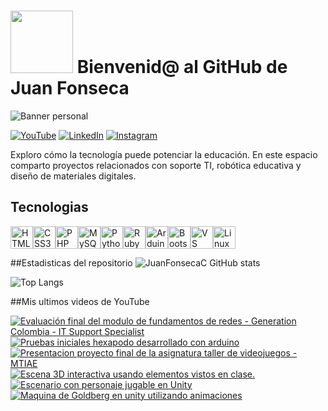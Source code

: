 # <img src="https://media0.giphy.com/media/v1.Y2lkPTc5MGI3NjExbTJ6ODduZ2gxcHlpNzlzdzRqYXRhZDY2eTA1OXFpazVjMXg4cnljaiZlcD12MV9pbnRlcm5hbF9naWZfYnlfaWQmY3Q9Zw/EZr27ZbJwmjE9PGyLN/giphy.gif" width="100"/> Bienvenid@ al GitHub de Juan Fonseca

![Banner personal]()

[![YouTube](https://img.shields.io/badge/YouTube-%23FF0000.svg?style=for-the-badge&logo=YouTube&logoColor=white)](https://www.youtube.com/@diegoc19) [![LinkedIn](https://img.shields.io/badge/linkedin-%230077B5.svg?style=for-the-badge&logo=linkedin&logoColor=white)](https://www.linkedin.com/in/diego-fonseca-c/) [![Instagram](https://img.shields.io/badge/Instagram-%23E4405F.svg?style=for-the-badge&logo=Instagram&logoColor=white)]()

Exploro cómo la tecnología puede potenciar la educación. En este espacio comparto proyectos relacionados con soporte TI, robótica educativa y diseño de materiales digitales.

## Tecnologias
<p align="left">
<a href="https://developer.mozilla.org/en-US/docs/Glossary/HTML5" target="_blank" rel="noreferrer"><img src="https://raw.githubusercontent.com/danielcranney/readme-generator/main/public/icons/skills/html5-colored.svg" alt="HTML5" title="HTML5" width="36" height="36" /></a><a href="https://www.w3.org/TR/CSS/#css" target="_blank" rel="noreferrer"><img src="https://raw.githubusercontent.com/danielcranney/readme-generator/main/public/icons/skills/css3-colored.svg" alt="CSS3" title="CSS3" width="36" height="36" /></a><a href="https://www.php.net/" target="_blank" rel="noreferrer"><img src="https://raw.githubusercontent.com/danielcranney/readme-generator/main/public/icons/skills/php-colored.svg" alt="PHP" title="PHP" width="36" height="36" /></a><a href="https://www.mysql.com/" target="_blank" rel="noreferrer"><img src="https://raw.githubusercontent.com/danielcranney/readme-generator/main/public/icons/skills/mysql-colored.svg" alt="MySQL" title="MySQL" width="36" height="36" /></a><a href="https://www.python.org/" target="_blank" rel="noreferrer"><img src="https://raw.githubusercontent.com/danielcranney/readme-generator/main/public/icons/skills/python-colored.svg" alt="Python" title="Python" width="36" height="36" /></a><a href="https://www.ruby-lang.org/en/" target="_blank" rel="noreferrer"><img src="https://raw.githubusercontent.com/danielcranney/readme-generator/main/public/icons/skills/ruby-colored.svg" alt="Ruby" title="Ruby" width="36" height="36" /></a><a href="https://store.arduino.cc/?gclid=Cj0KCQjw2eilBhCCARIsAG0Pf8uueBifykWcsSS4LPESeGQfxGVKJYnzV7bz471XfknQJy_1VINVWM8aAkLtEALw_wcB" target="_blank" rel="noreferrer"><img src="https://raw.githubusercontent.com/danielcranney/readme-generator/main/public/icons/skills/arduino-colored.svg" alt="Arduino" title="Arduino" width="36" height="36" /></a><a href="https://getbootstrap.com/" target="_blank" rel="noreferrer"><img src="https://raw.githubusercontent.com/danielcranney/readme-generator/main/public/icons/skills/bootstrap-colored.svg" alt="Bootstrap" title="Bootstrap" width="36" height="36" /></a><a href="https://code.visualstudio.com/" target="_blank" rel="noreferrer"><img src="https://raw.githubusercontent.com/danielcranney/readme-generator/main/public/icons/skills/visualstudiocode-colored.svg" alt="VS Code" title="VS Code" width="36" height="36" /></a><a href="https://www.linux.org" target="_blank" rel="noreferrer"><img src="https://raw.githubusercontent.com/danielcranney/readme-generator/main/public/icons/skills/linux-colored.svg" alt="Linux" title="Linux" width="36" height="36" /></a>
</p>

##Estadisticas del repositorio
![JuanFonsecaC GitHub stats](https://github-readme-stats.vercel.app/api?username=JuanFonsecaC&show_icons=true&theme=dark)

![Top Langs](https://github-readme-stats.vercel.app/api/top-langs/?username=JuanFonsecaC&layout=compact&theme=dark)

##Mis ultimos videos de YouTube
<!-- BEGIN YOUTUBE-CARDS -->
[![Evaluación final del modulo de fundamentos de redes - Generation Colombia - IT Support Specialist](https://ytcards.demolab.com/?id=Ymgj4z84e_c&title=Evaluaci%C3%B3n+final+del+modulo+de+fundamentos+de+redes+-+Generation+Colombia+-+IT+Support+Specialist&lang=en&timestamp=1760475540&background_color=%230d1117&title_color=%23ffffff&stats_color=%23dedede&max_title_lines=1&width=250&border_radius=5 "Evaluación final del modulo de fundamentos de redes - Generation Colombia - IT Support Specialist")](https://www.youtube.com/watch?v=Ymgj4z84e_c)
[![Pruebas iniciales hexapodo desarrollado con arduino](https://ytcards.demolab.com/?id=VUPogfuOqpA&title=Pruebas+iniciales+hexapodo+desarrollado+con+arduino&lang=en&timestamp=1688437872&background_color=%230d1117&title_color=%23ffffff&stats_color=%23dedede&max_title_lines=1&width=250&border_radius=5 "Pruebas iniciales hexapodo desarrollado con arduino")](https://www.youtube.com/shorts/VUPogfuOqpA)
[![Presentacion proyecto final de la asignatura taller de videojuegos - MTIAE](https://ytcards.demolab.com/?id=KvQq-B7GpPU&title=Presentacion+proyecto+final+de+la+asignatura+taller+de+videojuegos+-+MTIAE&lang=en&timestamp=1686317742&background_color=%230d1117&title_color=%23ffffff&stats_color=%23dedede&max_title_lines=1&width=250&border_radius=5 "Presentacion proyecto final de la asignatura taller de videojuegos - MTIAE")](https://www.youtube.com/watch?v=KvQq-B7GpPU)
[![Escena 3D interactiva usando elementos vistos en clase.](https://ytcards.demolab.com/?id=RyNCaP05_wg&title=Escena+3D+interactiva+usando+elementos+vistos+en+clase.&lang=en&timestamp=1686107824&background_color=%230d1117&title_color=%23ffffff&stats_color=%23dedede&max_title_lines=1&width=250&border_radius=5 "Escena 3D interactiva usando elementos vistos en clase.")](https://www.youtube.com/watch?v=RyNCaP05_wg)
[![Escenario con personaje jugable en Unity](https://ytcards.demolab.com/?id=KmZDUyJl0QU&title=Escenario+con+personaje+jugable+en+Unity&lang=en&timestamp=1682129374&background_color=%230d1117&title_color=%23ffffff&stats_color=%23dedede&max_title_lines=1&width=250&border_radius=5 "Escenario con personaje jugable en Unity")](https://www.youtube.com/watch?v=KmZDUyJl0QU)
[![Maquina de Goldberg  en unity utilizando animaciones](https://ytcards.demolab.com/?id=oPmjmS5fnSw&title=Maquina+de+Goldberg++en+unity+utilizando+animaciones&lang=en&timestamp=1681704814&background_color=%230d1117&title_color=%23ffffff&stats_color=%23dedede&max_title_lines=1&width=250&border_radius=5 "Maquina de Goldberg  en unity utilizando animaciones")](https://www.youtube.com/watch?v=oPmjmS5fnSw)
<!-- END YOUTUBE-CARDS -->








